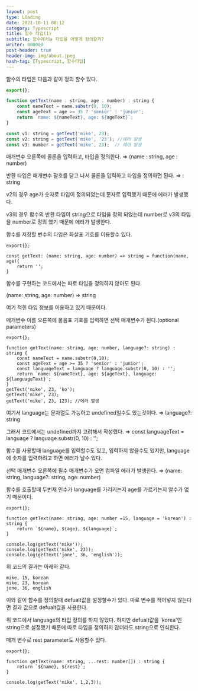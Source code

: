 ```yaml
---
layout: post
type: LOading
date: 2021-10-11 08:12
category: Typescript
title: 함수 타입(1)
subtitle: 함수에서는 타입을 어떻게 정의할까?
writer: 000000
post-header: true
header-img: img/about.jpeg
hash-tag: [Typescript, 함수타입]
---
```




함수의 타입은 다음과 같이 정의 할수 있다.

```jsx
export{};

function getText(name : string, age : number) : string {
    const nameText = name.substr(0, 10);
    const ageText = age >= 35 ? 'senior' : 'junior';
    return `name: ${nameText}, age: ${ageText}`;
}

const v1: string = getText('mike', 23);
const v2: string = getText('mike', '23'); //에러 발생
const v3: number = getText('mike', 23);  // 에러 발생
```

매개변수 오른쪽에 콜론을 입력하고, 타입을 정의한다. ⇒ (name : string, age : number)

반환 타입은 매개변수 괄호를 닫고 나서  콜론을 입력하고 타입을 정의하면 된다. ⇒ : string

v2의 경우 age가 숫자로 타입이 정의되었는데 문자로 입력했기 때문에 에러가 발생했다.

v3의 경우 함수의 반환 타입이 string으로 타입을 정의 되었는데 number로 v3의 타입을 number로 정의 했기 때문에 에러가 발생한다.

함수를 저장할 변수의 타입은 화살표 기호를 이용할수 있다.

```tsx
export{};

const getText: (name: string, age: number) => string = function(name, age){
    return '';
}
```

함수를 구현하는 코드에서는 따로 타입을 정의하지 않아도 된다.

(name: string, age: number) => string

여기 적힌 타입 정보를 이용하고 있기 때문이다.

매개변수 이름 오른쪽에 물음표 기호를 입력하면 선택 매개변수가 된다.(optional parameters)

```tsx
export{};

function getText(name: string, age: number, language?: string) : string {
    const nameText = name.substr(0,10);
    const ageText = age >= 35 ? 'senior' : 'junior';
    const languageText = language ? language.substr(0, 10) : '';
    return `name: ${nameText}, age: ${ageText}, language: ${languageText}`;
}
getText('mike', 23, 'ko');
getText('mike', 23);
getText('mike', 23, 123); //에러 발생
```

여기서 language는 문자열도 가능하고 undefined일수도 있는것이다. ⇒ language?: string

그래서 코드에서는 undefined까지 고려해서 작성했다. ⇒ const languageText = language ? language.substr(0, 10) : '';

함수를 사용할때 language를 입력할수도 있고, 입력하지 않을수도 있지만, language에 숫자를 입력하려고 하면 에러가 날수 있다.

선택 매개변수 오른쪽에 필수 매개변수가 오면 컴파일 에러가 발생한다. ⇒ (name: string, language?: string, age: number)

함수를 호출할때 두번재 인수가 language를 가리키는지 age를 가르키는지 알수가 없기 때문이다.

```tsx
export{};

function getText(name: string, age: number =15, language = 'korean') : string {
    return `${name}, ${age}, ${language}`;
}

console.log(getText('mike'));
console.log(getText('mike', 23));
console.log(getText('jone', 36, 'english'));
```

위 코드의 결과는 아래와 같다.

```
mike, 15, korean
mike, 23, korean
jone, 36, english
```

이와 같이 함수를 정의할때 defualt값을 설정할수가 있다. 따로 변수를 적어넣지 않는다면 결과 값으로 defualt값을 사용한다.

위 코드에서 language의 타입 정의를 하지 않았다. 하지만 defualt값을 'korea'인 string으로 설정했기 때문에 따로 타입을 정의하지 않더라도 string으로 인식한다.

매개 변수로 rest parameter도 사용할수 있다.

```tsx
export{};

function getText(name: string, ...rest: number[]) : string {
    return `${name}, ${rest}`;
}

console.log(getText('mike', 1,2,3));
```

